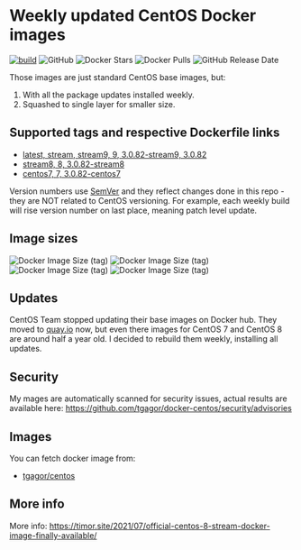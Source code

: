 Weekly updated CentOS Docker images
===================================

[![build](https://github.com/tgagor/docker-centos/actions/workflows/build.yml/badge.svg?branch=master)](https://github.com/tgagor/docker-centos/actions/workflows/build.yml)
![GitHub](https://img.shields.io/github/license/tgagor/docker-centos)
![Docker Stars](https://img.shields.io/docker/stars/tgagor/centos)
![Docker Pulls](https://img.shields.io/docker/pulls/tgagor/centos)
![GitHub Release Date](https://img.shields.io/github/release-date/tgagor/docker-centos)

Those images are just standard CentOS base images, but:
1. With all the package updates installed weekly.
2. Squashed to single layer for smaller size.

## Supported tags and respective Dockerfile links

* [latest, stream, stream9, 9, 3.0.82-stream9, 3.0.82](https://github.com/tgagor/docker-centos/blob/master/stream9/Dockerfile)
* [stream8, 8, 3.0.82-stream8](https://github.com/tgagor/docker-centos/blob/master/stream8/Dockerfile)
* [centos7, 7, 3.0.82-centos7](https://github.com/tgagor/docker-centos/blob/master/centos7/Dockerfile)

Version numbers use [SemVer](https://semver.org) and they reflect changes done in this repo - they are NOT related to CentOS versioning. For example, each weekly build will rise version number on last place, meaning patch level update.

## Image sizes
![Docker Image Size (tag)](https://img.shields.io/docker/image-size/tgagor/centos/7?label=centos%3A7%20size)
![Docker Image Size (tag)](https://img.shields.io/docker/image-size/tgagor/centos/8?label=centos%3A8%20size)
![Docker Image Size (tag)](https://img.shields.io/docker/image-size/tgagor/centos/stream8?label=centos%3Astream8%20size)
![Docker Image Size (tag)](https://img.shields.io/docker/image-size/tgagor/centos/stream9?label=centos%3Astream9%20size)

## Updates

CentOS Team stopped updating their base images on Docker hub.  They moved to [quay.io](https://quay.io/repository/centos/centos?tab=tags) now, but even there images for CentOS 7 and CentOS 8 are around half a year old. I decided to rebuild them weekly, installing all updates.

## Security
My mages are automatically scanned for security issues, actual results are available here: https://github.com/tgagor/docker-centos/security/advisories

## Images
You can fetch docker image from:
* [tgagor/centos](https://hub.docker.com/r/tgagor/centos)

## More info

More info: https://timor.site/2021/07/official-centos-8-stream-docker-image-finally-available/
